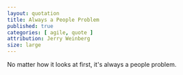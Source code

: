 ```yaml
---
layout: quotation
title: Always a People Problem
published: true
categories: [ agile, quote ]
attribution: Jerry Weinberg
size: large
---
```


No matter how it looks at first, it's always a people problem.
